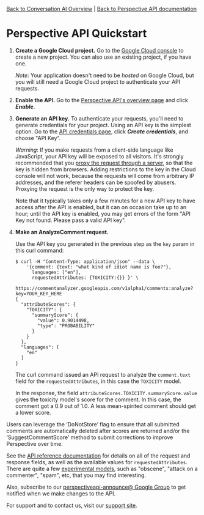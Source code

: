 [Back to Conversation AI Overview](https://conversationai.github.io/) | [Back to Perspective API documentation](https://github.com/conversationai/perspectiveapi/blob/master/README.md)

# Perspective API Quickstart

1.  **Create a Google Cloud project.** Go to the [Google Cloud console](https://console.developers.google.com/) to create a new project. You can also use an existing project, if you have one.

    *Note*: Your application doesn't need to be *hosted* on Google Cloud, but you will still need a Google Cloud project to authenticate your API requests.

2.  **Enable the API.** Go to the [Perspective API's overview page](https://console.developers.google.com/apis/api/commentanalyzer.googleapis.com/overview) and click **_Enable_**.
    
4.  **Generate an API key.** To authenticate your requests, you'll need to generate credentials for your project. Using an API key is the simplest option. Go to the [API credentials page](https://console.developers.google.com/apis/credentials), click **_Create credentials_**, and choose "API Key".

    *Warning*: If you make requests from a client-side language like JavaScript, your API key will be exposed to all visitors. It's strongly recommended that you [proxy the request through a server](https://github.com/conversationai/perspectiveapi-proxy), so that the key is hidden from browsers. Adding restrictions to the key in the Cloud console will not work, because the requests will come from arbitrary IP addresses, and the referer headers can be spoofed by abusers. Proxying the request is the only way to protect the key.
    
    Note that it typically takes only a few minutes for a new API key to have access after the API is enabled, but it can on occasion take up to an hour; until the API key is enabled, you may get errors of the form "API Key not found. Please pass a valid API key".

5.  **Make an AnalyzeComment request.**

    Use the API key you generated in the previous step as the `key` param in this curl command:

    ```shell
    $ curl -H "Content-Type: application/json" --data \
        '{comment: {text: "what kind of idiot name is foo?"},
          languages: ["en"],
          requestedAttributes: {TOXICITY:{}} }' \
        https://commentanalyzer.googleapis.com/v1alpha1/comments:analyze?key=YOUR_KEY_HERE
    {
      "attributeScores": {
        "TOXICITY": {
          "summaryScore": {
            "value": 0.9014498,
            "type": "PROBABILITY"
          }
        }
      },
      "languages": [
        "en"
      ]
    }
    ```

    The curl command issued an API request to analyze the `comment.text` field for the `requestedAttributes`, in this case the `TOXICITY` model.

    In the response, the field `attributeScores.TOXICITY.summaryScore.value` gives the toxicity model's score for the comment. In this case, the comment got a 0.9 out of 1.0. A less mean-spirited comment should get a lower score.
    
Users can leverage the ‘DoNotStore’ flag to ensure that all submitted comments are automatically deleted after scores are returned and/or the ‘SuggestCommentScore’ method to submit corrections to improve Perspective over time.  

See the [API reference documentation](api_reference.md) for details on all of
the request and response fields, as well as the available values for
`requestedAttributes`. There are quite a few [experimental models](https://github.com/conversationai/perspectiveapi/blob/master/api_reference.md#models), such as "obscene", "attack on a commenter", "spam", etc, that you may find interesting.

Also, subscribe to our [perspectiveapi-announce@ Google Group](https://groups.google.com/forum/#!forum/perspective-announce/join) to get notified when we make changes to the API.

For support and to contact us, visit our [support site](https://support.perspectiveapi.com). 
